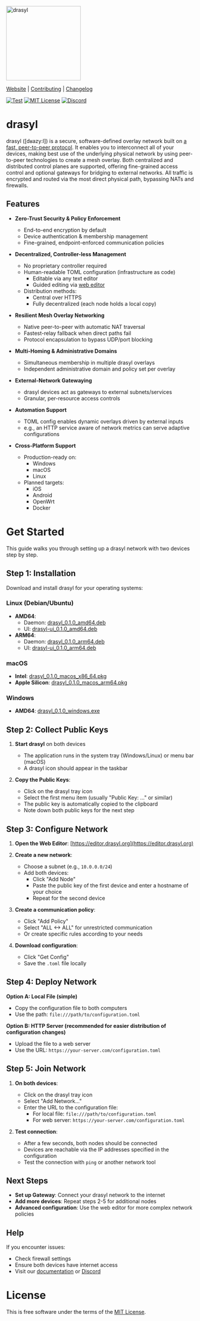 [<img src="https://docs.drasyl.org/img/logo-text.svg" alt="drasyl" width="200"/>](https://drasyl.org)

[Website](https://drasyl.org) |
[Contributing](CONTRIBUTING.md) |
[Changelog](CHANGELOG.md)

[![Test](https://github.com/drasyl/drasyl-rs/actions/workflows/test.yml/badge.svg)](https://github.com/drasyl/drasyl-rs/actions/workflows/test.yml)
[![MIT License](https://img.shields.io/badge/license-MIT-blue)](https://opensource.org/licenses/MIT)
[![Discord](https://img.shields.io/discord/959492172560891905)](https://discord.gg/2tcZPy7BCu)

# drasyl

drasyl ([dʁazy:l]) is a secure, software-defined overlay network built on [a fast, peer-to-peer protocol](./drasyl-p2p).
It enables you to interconnect all of your devices, making best use of the underlying physical network by using peer-to-peer technologies to create a mesh overlay.
Both centralized and distributed control planes are supported, offering fine-grained access control and optional gateways for bridging to external networks.
All traffic is encrypted and routed via the most direct physical path, bypassing NATs and firewalls.

## Features

- **Zero-Trust Security & Policy Enforcement**
    - End-to-end encryption by default
    - Device authentication & membership management
    - Fine-grained, endpoint-enforced communication policies

- **Decentralized, Controller-less Management**
    - No proprietary controller required
    - Human-readable TOML configuration (infrastructure as code)
        - Editable via any text editor
        - Guided editing via [web editor](https://editor.drasyl.org)
    - Distribution methods:
        - Central over HTTPS
        - Fully decentralized (each node holds a local copy)

- **Resilient Mesh Overlay Networking**
    - Native peer-to-peer with automatic NAT traversal
    - Fastest-relay fallback when direct paths fail
    - Protocol encapsulation to bypass UDP/port blocking

- **Multi-Homing & Administrative Domains**
    - Simultaneous membership in multiple drasyl overlays
    - Independent administrative domain and policy set per overlay

- **External-Network Gatewaying**
    - drasyl devices act as gateways to external subnets/services
    - Granular, per-resource access controls

- **Automation Support**
  - TOML config enables dynamic overlays driven by external inputs
  - e.g., an HTTP service aware of network metrics can serve adaptive configurations

- **Cross-Platform Support**
  - Production-ready on:
      - Windows
      - macOS
      - Linux
  - Planned targets:
      - iOS
      - Android
      - OpenWrt
      - Docker

# Get Started

This guide walks you through setting up a drasyl network with two devices step by step.

## Step 1: Installation

Download and install drasyl for your operating systems:

### Linux (Debian/Ubuntu)

- **AMD64**: 
  - Daemon: [drasyl_0.1.0_amd64.deb](https://controller.drasyl.org/releases/0.1.0/linux-amd64/drasyl_0.1.0_amd64.deb)
  - UI: [drasyl-ui_0.1.0_amd64.deb](https://controller.drasyl.org/releases/0.1.0/linux-amd64/drasyl-ui_0.1.0_amd64.deb)
- **ARM64**: 
  - Daemon: [drasyl_0.1.0_arm64.deb](https://controller.drasyl.org/releases/0.1.0/linux-amd64/drasyl_0.1.0_arm64.deb)
  - UI: [drasyl-ui_0.1.0_arm64.deb](https://controller.drasyl.org/releases/0.1.0/linux-amd64/drasyl-ui_0.1.0_arm64.deb)

### macOS
- **Intel**: [drasyl_0.1.0_macos_x86_64.pkg](https://controller.drasyl.org/releases/0.1.0/macos-amd64/drasyl_0.1.0_macos_x86_64.pkg)
- **Apple Silicon**: [drasyl_0.1.0_macos_arm64.pkg](https://controller.drasyl.org/releases/0.1.0/macos-arm64/drasyl_0.1.0_macos_arm64.pkg)

### Windows
- **AMD64**: [drasyl_0.1.0_windows.exe](https://controller.drasyl.org/releases/0.1.0/windows-amd64/drasyl_0.1.0_windows.exe)

## Step 2: Collect Public Keys

1. **Start drasyl** on both devices
   - The application runs in the system tray (Windows/Linux) or menu bar (macOS)
   - A drasyl icon should appear in the taskbar

2. **Copy the Public Keys**:
   - Click on the drasyl tray icon
   - Select the first menu item (usually "Public Key: ..." or similar)
   - The public key is automatically copied to the clipboard
   - Note down both public keys for the next step

## Step 3: Configure Network

1. **Open the Web Editor**: [https://editor.drasyl.org](https://editor.drasyl.org)

2. **Create a new network**:
   - Choose a subnet (e.g., `10.0.0.0/24`)
   - Add both devices:
     - Click "Add Node"
     - Paste the public key of the first device and enter a hostname of your choice
     - Repeat for the second device

3. **Create a communication policy**:
   - Click "Add Policy"
   - Select "ALL <-> ALL" for unrestricted communication
   - Or create specific rules according to your needs

4. **Download configuration**:
   - Click "Get Config"
   - Save the `.toml` file locally

## Step 4: Deploy Network

**Option A: Local File (simple)**
- Copy the configuration file to both computers
- Use the path: `file:///path/to/configuration.toml`

**Option B: HTTP Server (recommended for easier distribution of configuration changes)**
- Upload the file to a web server
- Use the URL: `https://your-server.com/configuration.toml`

## Step 5: Join Network

1. **On both devices**:
   - Click on the drasyl tray icon
   - Select "Add Network..."
   - Enter the URL to the configuration file:
     - For local file: `file:///path/to/configuration.toml`
     - For web server: `https://your-server.com/configuration.toml`

2. **Test connection**:
   - After a few seconds, both nodes should be connected
   - Devices are reachable via the IP addresses specified in the configuration
   - Test the connection with `ping` or another network tool

## Next Steps

- **Set up Gateway**: Connect your drasyl network to the internet
- **Add more devices**: Repeat steps 2-5 for additional nodes
- **Advanced configuration**: Use the web editor for more complex network policies

## Help

If you encounter issues:
- Check firewall settings
- Ensure both devices have internet access
- Visit our [documentation](https://docs.drasyl.org) or [Discord](https://discord.gg/2tcZPy7BCu)

# License

This is free software under the terms of the [MIT License](LICENSE).
